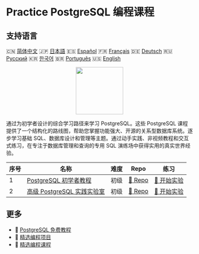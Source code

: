 # Practice PostgreSQL 编程课程

## 支持语言

🇨🇳 [简体中文](README_zh.md) 🇯🇵 [日本語](README_ja.md) 🇪🇸 [Español](README_es.md) 🇫🇷 [Français](README_fr.md) 🇩🇪 [Deutsch](README_de.md) 🇷🇺 [Русский](README_ru.md) 🇰🇷 [한국어](README_ko.md) 🇧🇷 [Português](README_pt.md) 🇺🇸 [English](README.md) 

<div align="center">
<img width="128px" src="https://file.labex.io/path/9xEeZgWSNpHA.png">
</div>

通过为初学者设计的综合学习路径来学习 PostgreSQL。这些 PostgreSQL 课程提供了一个结构化的路线图，帮助您掌握功能强大、开源的关系型数据库系统。逐步学习基础 SQL、数据库设计和管理等主题。通过动手实践、非视频教程和交互式练习，在专注于数据库管理和查询的专用 SQL 演练场中获得实用的真实世界经验。

|   序号 | 名称                                                                                         | 难度   | Repo                                                                        | 练习                                                                          |
|--------|----------------------------------------------------------------------------------------------|--------|-----------------------------------------------------------------------------|-------------------------------------------------------------------------------|
|      1 | [PostgreSQL 初学者教程](https://labex.io/zh/courses/postgresql-for-beginners)                | 初级   | [🔗 Repo](https://github.com/labex-labs/postgresql-for-beginners)           | [🚀 开始实验](https://labex.io/zh/courses/postgresql-for-beginners)           |
|      2 | [高级 PostgreSQL 实践实验室](https://labex.io/zh/courses/advanced-postgresql-practical-labs) | 初级   | [🔗 Repo](https://github.com/labex-labs/advanced-postgresql-practical-labs) | [🚀 开始实验](https://labex.io/zh/courses/advanced-postgresql-practical-labs) |

## 更多

- 🔗 [PostgreSQL 免费教程](https://github.com/labex-labs/postgresql-free-tutorials)
- 🔗 [精选编程项目](https://github.com/labex-labs/awesome-programming-projects)
- 🔗 [精选编程课程](https://github.com/labex-labs/awesome-programming-courses)

